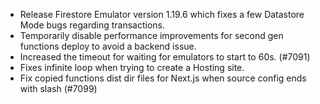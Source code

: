- Release Firestore Emulator version 1.19.6 which fixes a few Datastore Mode bugs regarding transactions.
- Temporarily disable performance improvements for second gen functions deploy to avoid a backend issue.
- Increased the timeout for waiting for emulators to start to 60s. (#7091)
- Fixes infinite loop when trying to create a Hosting site.
- Fix copied functions dist dir files for Next.js when source config ends with slash (#7099)
